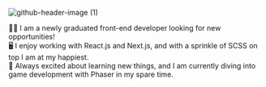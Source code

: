 ![github-header-image (1)](https://user-images.githubusercontent.com/71260714/172382065-1d377609-d3d8-4ff8-96bb-df63670d4a18.png)

:woman_technologist: I am a newly graduated front-end developer looking for new opportunities!  
:desktop_computer: I enjoy working with React.js and Next.js, and with a sprinkle of SCSS on top I am at my happiest.  
:space_invader: Always excited about learning new things, and I am currently diving into game development with Phaser in my spare time.  

